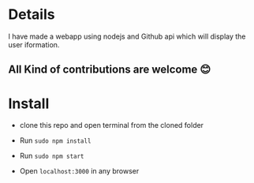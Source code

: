# Details
I have made a webapp using nodejs and Github api which will display the user iformation.


## All Kind of contributions are welcome :blush:

# Install

* clone this repo and open terminal from the cloned folder

* Run `sudo npm install`

* Run `sudo npm start`

* Open `localhost:3000` in any browser


 
